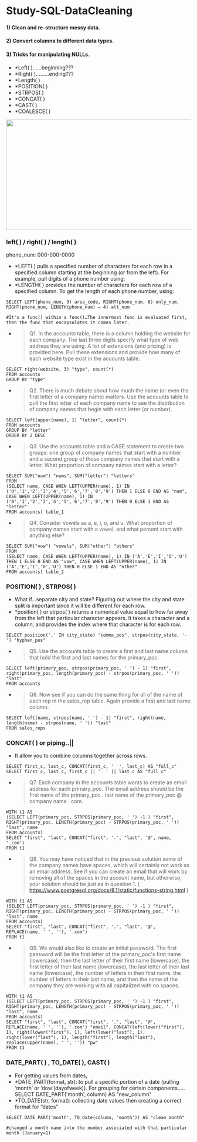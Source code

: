 # Study-SQL-DataCleaning

#### 1) Clean and re-structure messy data.
#### 2) Convert columns to different data types.
#### 3) Tricks for manipulating NULLs.
 - *Left( )……beginning???
 - *Right( )………ending???
 - *Length( ) 
 - *POSITION( )
 - *STRPOS( )
 - *CONCAT( )
 - *CAST( )
 - *COALESCE( ) 

<img src="https://user-images.githubusercontent.com/31917400/33804790-61f11248-dda4-11e7-80b3-48be3592c300.png" width="600" height="300" />

### left( ) / right( ) / length( )
phone_num: 000-000-0000
 - *LEFT( ) pulls a specified number of characters for each row in a specified column starting at the beginning (or from the left). For example, pull digits of a phone number using: 
 - *LENGTH( ) provides the number of characters for each row of a specified column. To get the length of each phone number, using: 
```
SELECT LEFT(phone_num, 3) area_code, RIGHT(phone_num, 8) only_num, RIGHT(phone_num, LENGTH(phone_num) – 4) alt_num

#It's a func() within a func()…The innermost func is evaluated first, then the func that encapsulates it comes later.
```
 - > Q1. In the accounts table, there is a column holding the website for each company. The last three digits specify what type of web address they are using. A list of extensions (and pricing) is provided here. Pull these extensions and provide how many of each website type exist in the accounts table.
```
SELECT right(website, 3) "type", count(*)
FROM accounts
GROUP BY "type" 
```
 - > Q2. There is much debate about how much the name (or even the first letter of a company name) matters. Use the accounts table to pull the first letter of each company name to see the distribution of company names that begin with each letter (or number). 
```
SELECT left(upper(name), 1) "letter", count(*)
FROM accounts
GROUP BY "letter" 
ORDER BY 2 DESC 
```
 - > Q3. Use the accounts table and a CASE statement to create two groups: one group of company names that start with a number and a second group of those company names that start with a letter. What proportion of company names start with a letter?
```
SELECT SUM("num") "nums", SUM("letter") "letters"
FROM 
(SELECT name, CASE WHEN LEFT(UPPER(name), 1) IN ('0','1','2','3','4','5','6','7','8','9') THEN 1 ELSE 0 END AS "num", CASE WHEN LEFT(UPPER(name), 1) IN ('0','1','2','3','4','5','6','7','8','9') THEN 0 ELSE 1 END AS "letter" 
FROM accounts) table_1
```
 - > Q4. Consider vowels as a, e, i, o, and u. What proportion of company names start with a vowel, and what percent start with anything else?
```
SELECT SUM("vow") "vowels", SUM("other") "others"
FROM 
(SELECT name, CASE WHEN LEFT(UPPER(name), 1) IN ('A','E','I','O','U') THEN 1 ELSE 0 END AS "vow", CASE WHEN LEFT(UPPER(name), 1) IN ('A','E','I','O','U') THEN 0 ELSE 1 END AS "other" 
FROM accounts) table_2
```
### POSITION( ) , STRPOS( )
 - What if…separate city and state? Figuring out where the city and state split is important since it will be different for each row.  
 - *position( ) or strpos( ) returns a numerical value equal to how far away from the left that particular character appears. It takes a character and a column, and provides the index where that character is for each row.
```
SELECT position(',' IN city_state) "comma_pos", strpos(city_state, '-') "hyphen_pos"
```
 - > Q5. Use the accounts table to create a first and last name column that hold the first and last names for the primary_poc.
```
SELECT left(primary_poc, strpos(primary_poc, ' ') - 1) "first", right(primary_poc, length(primary_poc) - strpos(primary_poc, ' ')) "last"
FROM accounts
```
 - > Q6. Now see if you can do the same thing for all of the name of each rep in the sales_rep table. Again provide a first and last name column.
```
SELECT left(name, strpos(name, ' ') - 1) "first", right(name, length(name) - strpos(name, ' ')) "last"
FROM sales_reps
```
### CONCAT( ) or piping..||
 - It allow you to combine columns together across rows.
```
SELECT first_c, last_c, CONCAT(first_c, '  ', last_c) AS "full_c"
SELECT first_c, last_c, first_c || '  ' || last_c AS "full_c"
```
 - > Q7. Each company in the accounts table wants to create an email address for each primary_poc. The email address should be the first name of the primary_poc . last name of the primary_poc @ company name . com.
```
WITH t1 AS 
(SELECT LEFT(primary_poc, STRPOS(primary_poc, ' ') -1 ) "first",  RIGHT(primary_poc, LENGTH(primary_poc) - STRPOS(primary_poc, ' ')) "last", name
FROM accounts)
SELECT "first", "last", CONCAT("first", '.', "last", '@', name, '.com')
FROM t1
```
 - > Q8. You may have noticed that in the previous solution some of the company names have spaces, which will certainly not work as an email address. See if you can create an email that will work by removing all of the spaces in the account name, but otherwise, your solution should be just as in question 1. ( https://www.postgresql.org/docs/8.1/static/functions-string.html ) 
```
WITH t1 AS 
(SELECT LEFT(primary_poc, STRPOS(primary_poc, ' ') -1 ) "first",  RIGHT(primary_poc, LENGTH(primary_poc) - STRPOS(primary_poc, ' ')) "last", name
FROM accounts)
SELECT "first", "last", CONCAT("first", '.', "last", '@', REPLACE(name, ' ', ''), '.com')
FROM t1
```
 - > Q9. We would also like to create an initial password. The first password will be the first letter of the primary_poc's first name (lowercase), then the last letter of their first name (lowercase), the first letter of their last name (lowercase), the last letter of their last name (lowercase), the number of letters in their first name, the number of letters in their last name, and then the name of the company they are working with all capitalized with no spaces.
```
WITH t1 AS 
(SELECT LEFT(primary_poc, STRPOS(primary_poc, ' ') -1 ) "first",  RIGHT(primary_poc, LENGTH(primary_poc) - STRPOS(primary_poc, ' ')) "last", name
FROM accounts)
SELECT "first", "last", CONCAT("first", '.', "last", '@', REPLACE(name, ' ', ''), '.com') "email", CONCAT(left(lower("first"), 1), right(lower("first"), 1), left(lower("last"), 1), right(lower("last"), 1), length("first"), length("last"), replace(upper(name), ' ', '')) "pw"
FROM t1
```
### DATE_PART( ) , TO_DATE( ), CAST( ) 
 - For getting values from dates, 
 - *DATE_PART(format, str): to pull a specific portion of a date (pulling ‘month’ or ‘dow’(dayofweek)). For grouping for certain components..... SELECT DATE_PART('month', column) AS "new_column"
 - *TO_DATE(str, format): collecting date values then creating a correct format for “dates” 
``` 
SELECT DATE_PART('month', TO_date(column, 'month')) AS "clean_month"

#changed a month name into the number associated with that particular month (January=1)
```



























